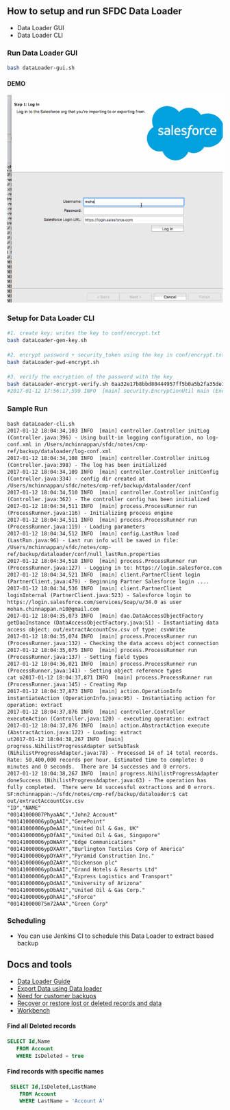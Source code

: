 ## How to setup and run  SFDC Data Loader
 - Data Loader GUI
 - Data Loader CLI

### Run Data Loader GUI

```bash
bash dataLoader-gui.sh

```
#### DEMO

![Demo](./demo/sfdc-dataloader-gui-1.gif)



### Setup for Data Loader CLI

``` bash
#1. create key; writes the key to conf/encrypt.txt
bash dataLoader-gen-key.sh

#2. encrypt password + security_token using the key in conf/encrypt.txt ; emits the encrypted password, which is needed in step-3 for verification
bash dataLoader-pwd-encrypt.sh

#3. verify the encryption of the password with the key
bash dataLoader-encrypt-verify.sh 6aa32e17b8bbd80444957ff5b0a5b2fa35de1c74fec42826dbbf18dd1c670f2482745c59efac6b81
#2017-01-12 17:56:17,599 INFO  [main] security.EncryptionUtil main (EncryptionUtil.java:332) - Decryption of encrypted value MATCHES the expected value

```

### Sample Run


```
bash dataLoader-cli.sh
2017-01-12 18:04:34,103 INFO  [main] controller.Controller initLog (Controller.java:396) - Using built-in logging configuration, no log-conf.xml in /Users/mchinnappan/sfdc/notes/cmp-ref/backup/dataloader/log-conf.xml
2017-01-12 18:04:34,108 INFO  [main] controller.Controller initLog (Controller.java:398) - The log has been initialized
2017-01-12 18:04:34,109 INFO  [main] controller.Controller initConfig (Controller.java:334) - config dir created at /Users/mchinnappan/sfdc/notes/cmp-ref/backup/dataloader/conf
2017-01-12 18:04:34,510 INFO  [main] controller.Controller initConfig (Controller.java:362) - The controller config has been initialized
2017-01-12 18:04:34,511 INFO  [main] process.ProcessRunner run (ProcessRunner.java:116) - Initializing process engine
2017-01-12 18:04:34,511 INFO  [main] process.ProcessRunner run (ProcessRunner.java:119) - Loading parameters
2017-01-12 18:04:34,512 INFO  [main] config.LastRun load (LastRun.java:96) - Last run info will be saved in file: /Users/mchinnappan/sfdc/notes/cmp-ref/backup/dataloader/conf/null_lastRun.properties
2017-01-12 18:04:34,518 INFO  [main] process.ProcessRunner run (ProcessRunner.java:127) - Logging in to: https://login.salesforce.com
2017-01-12 18:04:34,521 INFO  [main] client.PartnerClient login (PartnerClient.java:479) - Beginning Partner Salesforce login ....
2017-01-12 18:04:34,536 INFO  [main] client.PartnerClient loginInternal (PartnerClient.java:523) - Salesforce login to https://login.salesforce.com/services/Soap/u/34.0 as user mohan.chinnappan.n10@gmail.com
2017-01-12 18:04:35,073 INFO  [main] dao.DataAccessObjectFactory getDaoInstance (DataAccessObjectFactory.java:51) - Instantiating data access object: out/extractAccountCsv.csv of type: csvWrite
2017-01-12 18:04:35,074 INFO  [main] process.ProcessRunner run (ProcessRunner.java:132) - Checking the data access object connection
2017-01-12 18:04:35,075 INFO  [main] process.ProcessRunner run (ProcessRunner.java:137) - Setting field types
2017-01-12 18:04:36,021 INFO  [main] process.ProcessRunner run (ProcessRunner.java:141) - Setting object reference types
cat o2017-01-12 18:04:37,871 INFO  [main] process.ProcessRunner run (ProcessRunner.java:145) - Creating Map
2017-01-12 18:04:37,873 INFO  [main] action.OperationInfo instantiateAction (OperationInfo.java:95) - Instantiating action for operation: extract
2017-01-12 18:04:37,876 INFO  [main] controller.Controller executeAction (Controller.java:120) - executing operation: extract
2017-01-12 18:04:37,876 INFO  [main] action.AbstractAction execute (AbstractAction.java:122) - Loading: extract
ut2017-01-12 18:04:38,267 INFO  [main] progress.NihilistProgressAdapter setSubTask (NihilistProgressAdapter.java:78) - Processed 14 of 14 total records. Rate: 50,400,000 records per hour. Estimated time to complete: 0 minutes and 0 seconds.  There are 14 successes and 0 errors.
2017-01-12 18:04:38,267 INFO  [main] progress.NihilistProgressAdapter doneSuccess (NihilistProgressAdapter.java:63) - The operation has fully completed.  There were 14 successful extractions and 0 errors.
SF:mchinnappan:~/sfdc/notes/cmp-ref/backup/dataloader:$ cat out/extractAccountCsv.csv
"ID","NAME"
"00141000007PhyaAAC","John2 Account"
"00141000006ypDgAAI","GenePoint"
"00141000006ypDeAAI","United Oil & Gas, UK"
"00141000006ypDfAAI","United Oil & Gas, Singapore"
"00141000006ypDWAAY","Edge Communications"
"00141000006ypDXAAY","Burlington Textiles Corp of America"
"00141000006ypDYAAY","Pyramid Construction Inc."
"00141000006ypDZAAY","Dickenson plc"
"00141000006ypDaAAI","Grand Hotels & Resorts Ltd"
"00141000006ypDcAAI","Express Logistics and Transport"
"00141000006ypDdAAI","University of Arizona"
"00141000006ypDbAAI","United Oil & Gas Corp."
"00141000006ypDhAAI","sForce"
"001410000075m72AAA","Green Corp"
```


### Scheduling

- You can use Jenkins CI to schedule this Data Loader to extract based backup

## Docs and tools

- [Data Loader Guide](https://developer.salesforce.com/docs/atlas.en-us.dataLoader.meta/dataLoader/data_loader.htm)
- [Export Data using Data loader](https://help.salesforce.com/articleView?id=exporting_data.htm&type=0&language=en_US)
- [Need for customer backups](https://help.salesforce.com/articleView?id=000004037&type=1)
- [Recover or restore lost or deleted records and data](https://help.salesforce.com/articleView?id=How-to-retrieve-my-records-and-data-that-has-been-lost-or-deleted-1327108681812&type=1&language=en_US)
- [Workbench](https://workbench.developerforce.com/login.php)


#### Find all Deleted records

```sql
SELECT Id,Name
   FROM Account
   WHERE IsDeleted = true
```

#### Find records with specific names

```sql
 SELECT Id,IsDeleted,LastName
    FROM Account
    WHERE LastName = 'Account A'
 ```
